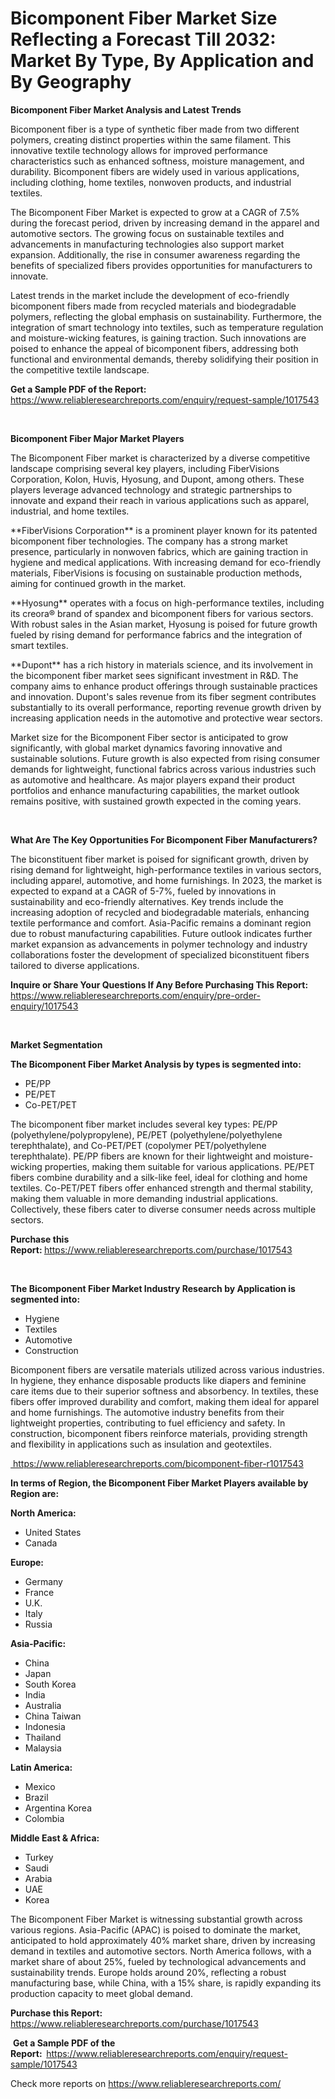 <p><h1>Bicomponent Fiber Market Size Reflecting a Forecast Till 2032: Market By Type, By Application and By Geography</h1></p><p><strong>Bicomponent Fiber Market Analysis and Latest Trends</strong></p>
<p><p>Bicomponent fiber is a type of synthetic fiber made from two different polymers, creating distinct properties within the same filament. This innovative textile technology allows for improved performance characteristics such as enhanced softness, moisture management, and durability. Bicomponent fibers are widely used in various applications, including clothing, home textiles, nonwoven products, and industrial textiles.</p><p>The Bicomponent Fiber Market is expected to grow at a CAGR of 7.5% during the forecast period, driven by increasing demand in the apparel and automotive sectors. The growing focus on sustainable textiles and advancements in manufacturing technologies also support market expansion. Additionally, the rise in consumer awareness regarding the benefits of specialized fibers provides opportunities for manufacturers to innovate.</p><p>Latest trends in the market include the development of eco-friendly bicomponent fibers made from recycled materials and biodegradable polymers, reflecting the global emphasis on sustainability. Furthermore, the integration of smart technology into textiles, such as temperature regulation and moisture-wicking features, is gaining traction. Such innovations are poised to enhance the appeal of bicomponent fibers, addressing both functional and environmental demands, thereby solidifying their position in the competitive textile landscape.</p></p>
<p><strong>Get a Sample PDF of the Report:&nbsp;</strong> <a href="https://www.reliableresearchreports.com/enquiry/request-sample/1017543?utm_campaign=3193&utm_medium=2&utm_source=Github&utm_content=ia&utm_term=31032025&utm_id=bicomponent-fiber">https://www.reliableresearchreports.com/enquiry/request-sample/1017543</a></p>
<p>&nbsp;</p>
<p><strong>Bicomponent Fiber Major Market Players</strong></p>
<p><p>The Bicomponent Fiber market is characterized by a diverse competitive landscape comprising several key players, including FiberVisions Corporation, Kolon, Huvis, Hyosung, and Dupont, among others. These players leverage advanced technology and strategic partnerships to innovate and expand their reach in various applications such as apparel, industrial, and home textiles.</p><p>**FiberVisions Corporation** is a prominent player known for its patented bicomponent fiber technologies. The company has a strong market presence, particularly in nonwoven fabrics, which are gaining traction in hygiene and medical applications. With increasing demand for eco-friendly materials, FiberVisions is focusing on sustainable production methods, aiming for continued growth in the market.</p><p>**Hyosung** operates with a focus on high-performance textiles, including its creora® brand of spandex and bicomponent fibers for various sectors. With robust sales in the Asian market, Hyosung is poised for future growth fueled by rising demand for performance fabrics and the integration of smart textiles.</p><p>**Dupont** has a rich history in materials science, and its involvement in the bicomponent fiber market sees significant investment in R&D. The company aims to enhance product offerings through sustainable practices and innovation. Dupont's sales revenue from its fiber segment contributes substantially to its overall performance, reporting revenue growth driven by increasing application needs in the automotive and protective wear sectors.</p><p>Market size for the Bicomponent Fiber sector is anticipated to grow significantly, with global market dynamics favoring innovative and sustainable solutions. Future growth is also expected from rising consumer demands for lightweight, functional fabrics across various industries such as automotive and healthcare. As major players expand their product portfolios and enhance manufacturing capabilities, the market outlook remains positive, with sustained growth expected in the coming years.</p></p>
<p>&nbsp;</p>
<p><strong>What Are The Key Opportunities For Bicomponent Fiber Manufacturers?</strong></p>
<p><p>The biconstituent fiber market is poised for significant growth, driven by rising demand for lightweight, high-performance textiles in various sectors, including apparel, automotive, and home furnishings. In 2023, the market is expected to expand at a CAGR of 5-7%, fueled by innovations in sustainability and eco-friendly alternatives. Key trends include the increasing adoption of recycled and biodegradable materials, enhancing textile performance and comfort. Asia-Pacific remains a dominant region due to robust manufacturing capabilities. Future outlook indicates further market expansion as advancements in polymer technology and industry collaborations foster the development of specialized biconstituent fibers tailored to diverse applications.</p></p>
<p><strong>Inquire or Share Your Questions If Any Before Purchasing This Report:</strong> <a href="https://www.reliableresearchreports.com/enquiry/pre-order-enquiry/1017543?utm_campaign=3193&utm_medium=2&utm_source=Github&utm_content=ia&utm_term=31032025&utm_id=bicomponent-fiber">https://www.reliableresearchreports.com/enquiry/pre-order-enquiry/1017543</a></p>
<p>&nbsp;</p>
<p><strong>Market Segmentation</strong></p>
<p><strong>The Bicomponent Fiber Market Analysis by types is segmented into:</strong></p>
<p><ul><li>PE/PP</li><li>PE/PET</li><li>Co-PET/PET</li></ul></p>
<p><p>The bicomponent fiber market includes several key types: PE/PP (polyethylene/polypropylene), PE/PET (polyethylene/polyethylene terephthalate), and Co-PET/PET (copolymer PET/polyethylene terephthalate). PE/PP fibers are known for their lightweight and moisture-wicking properties, making them suitable for various applications. PE/PET fibers combine durability and a silk-like feel, ideal for clothing and home textiles. Co-PET/PET fibers offer enhanced strength and thermal stability, making them valuable in more demanding industrial applications. Collectively, these fibers cater to diverse consumer needs across multiple sectors.</p></p>
<p><strong>Purchase this Report:&nbsp;</strong><a href="https://www.reliableresearchreports.com/purchase/1017543?utm_campaign=3193&utm_medium=2&utm_source=Github&utm_content=ia&utm_term=31032025&utm_id=bicomponent-fiber">https://www.reliableresearchreports.com/purchase/1017543</a></p>
<p>&nbsp;</p>
<p><strong>The Bicomponent Fiber Market Industry Research by Application is segmented into:</strong></p>
<p><ul><li>Hygiene</li><li>Textiles</li><li>Automotive</li><li>Construction</li></ul></p>
<p><p>Bicomponent fibers are versatile materials utilized across various industries. In hygiene, they enhance disposable products like diapers and feminine care items due to their superior softness and absorbency. In textiles, these fibers offer improved durability and comfort, making them ideal for apparel and home furnishings. The automotive industry benefits from their lightweight properties, contributing to fuel efficiency and safety. In construction, bicomponent fibers reinforce materials, providing strength and flexibility in applications such as insulation and geotextiles.</p></p>
<p><a href="https://www.reliableresearchreports.com/bicomponent-fiber-r1017543?utm_campaign=3193&utm_medium=2&utm_source=Github&utm_content=ia&utm_term=31032025&utm_id=bicomponent-fiber">&nbsp;https://www.reliableresearchreports.com/bicomponent-fiber-r1017543</a></p>
<p><strong>In terms of Region, the Bicomponent Fiber Market Players available by Region are:</strong></p>
<p>
    <p> <strong> North America: </strong>
        <ul>
            <li>United States</li>
            <li>Canada</li>
        </ul>
        </p> 
    <p> <strong> Europe: </strong>
        <ul>
            <li>Germany</li>
            <li>France</li>
            <li>U.K.</li>
            <li>Italy</li>
            <li>Russia</li>
        </ul>
        </p> 
    <p> <strong> Asia-Pacific: </strong>
        <ul>
            <li>China</li>
            <li>Japan</li>
            <li>South Korea</li>
            <li>India</li>
            <li>Australia</li>
            <li>China Taiwan</li>
            <li>Indonesia</li>
            <li>Thailand</li>
            <li>Malaysia</li>
        </ul>
        </p> 
    <p> <strong> Latin America: </strong>
        <ul>
            <li>Mexico</li>
            <li>Brazil</li>
            <li>Argentina Korea</li>
            <li>Colombia</li>
        </ul>
        </p> 
    <p> <strong> Middle East & Africa: </strong>
        <ul>
            <li>Turkey</li>
            <li>Saudi</li>
            <li>Arabia</li>
            <li>UAE</li>
            <li>Korea</li>
        </ul>
    </p>
    </p>
<p><p>The Bicomponent Fiber Market is witnessing substantial growth across various regions. Asia-Pacific (APAC) is poised to dominate the market, anticipated to hold approximately 40% market share, driven by increasing demand in textiles and automotive sectors. North America follows, with a market share of about 25%, fueled by technological advancements and sustainability trends. Europe holds around 20%, reflecting a robust manufacturing base, while China, with a 15% share, is rapidly expanding its production capacity to meet global demand.</p></p>
<p><strong>Purchase this Report: </strong><a href="https://www.reliableresearchreports.com/purchase/1017543?utm_campaign=3193&utm_medium=2&utm_source=Github&utm_content=ia&utm_term=31032025&utm_id=bicomponent-fiber">https://www.reliableresearchreports.com/purchase/1017543</a></p>
<p>&nbsp;<strong>Get a Sample PDF of the Report:&nbsp;&nbsp;</strong><a href="https://www.reliableresearchreports.com/enquiry/request-sample/1017543?utm_campaign=3193&utm_medium=2&utm_source=Github&utm_content=ia&utm_term=31032025&utm_id=bicomponent-fiber">https://www.reliableresearchreports.com/enquiry/request-sample/1017543</a></p>
<p><strong></strong></p>
<p>Check more reports on <a href="https://www.reliableresearchreports.com/?utm_campaign=3193&utm_medium=2&utm_source=Github&utm_content=ia&utm_term=31032025&utm_id=bicomponent-fiber">https://www.reliableresearchreports.com/</a></p>